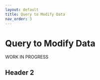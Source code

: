 ```yaml
---
layout: default
title: Query to Modify Data
nav_order: 3
---
```


# Query to Modify Data
WORK IN PROGRESS

## Header 2
